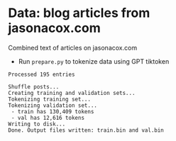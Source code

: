 # Data: blog articles from jasonacox.com

Combined text of articles on jasonacox.com

* Run `prepare.py` to tokenize data using GPT tiktoken

```
Processed 195 entries

Shuffle posts...
Creating training and validation sets...
Tokenizing training set...
Tokenizing validation set...
 - train has 130,409 tokens
 - val has 12,616 tokens
Writing to disk...
Done. Output files written: train.bin and val.bin
```
